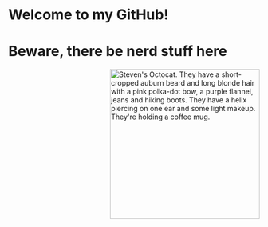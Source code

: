 # Welcome to my GitHub! 

# Beware, there be nerd stuff here


 <img align="right" alt="Steven's Octocat. They have a short-cropped auburn beard and long blonde hair with a pink polka-dot bow, a purple flannel, jeans and hiking boots. They have a helix piercing on one ear and some light makeup. They're holding a coffee mug." src="https://i.imgur.com/i2guTrD.png" width = "300" style="max-width: 100%;" >

